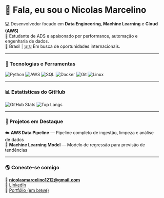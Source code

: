# 👋 Fala, eu sou o Nicolas Marcelino

💻 Desenvolvedor focado em **Data Engineering**, **Machine Learning** e **Cloud (AWS)**  
🚀 Estudante de ADS e apaixonado por performance, automação e engenharia de dados.  
📍 Brasil | 🇺🇸 Em busca de oportunidades internacionais.  

---

### 🧰 Tecnologias e Ferramentas

![Python](https://img.shields.io/badge/Python-3776AB?style=for-the-badge&logo=python&logoColor=white)
![AWS](https://img.shields.io/badge/AWS-232F3E?style=for-the-badge&logo=amazon-aws&logoColor=white)
![SQL](https://img.shields.io/badge/SQL-336791?style=for-the-badge&logo=postgresql&logoColor=white)
![Docker](https://img.shields.io/badge/Docker-0db7ed?style=for-the-badge&logo=docker&logoColor=white)
![Git](https://img.shields.io/badge/Git-F05032?style=for-the-badge&logo=git&logoColor=white)
![Linux](https://img.shields.io/badge/Linux-FCC624?style=for-the-badge&logo=linux&logoColor=black)

---

### 📊 Estatísticas do GitHub

![GitHub Stats](https://github-readme-stats.vercel.app/api?username=nimrqz&show_icons=true&theme=tokyonight)
![Top Langs](https://github-readme-stats.vercel.app/api/top-langs/?username=nimrqz&layout=compact&theme=tokyonight)

---

### 💼 Projetos em Destaque

☁️ **AWS Data Pipeline** — Pipeline completo de ingestão, limpeza e análise de dados  
🤖 **Machine Learning Model** — Modelo de regressão para previsão de tendências  

---

### 🌎 Conecte-se comigo

📧 **nicolasmarcelino1212@gmail.com**  
💼 [LinkedIn](https://linkedin.com/in/nicolas-marcelino)  
📂 [Portfólio (em breve)](https://nimrqz.github.io)
